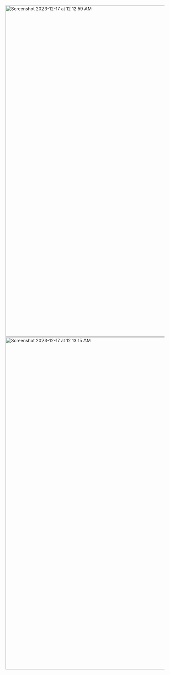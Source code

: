 <img width="1049" alt="Screenshot 2023-12-17 at 12 12 59 AM" src="https://github.com/Giselv/flask_web_app/assets/38061646/34614ed2-4d22-4430-9f69-d32261277a75">
<img width="1052" alt="Screenshot 2023-12-17 at 12 13 15 AM" src="https://github.com/Giselv/flask_web_app/assets/38061646/36032758-8691-489a-ae9a-70a9cdc94441">
